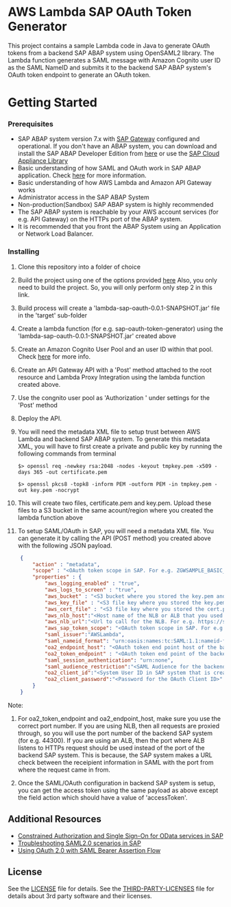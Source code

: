# AWS Lambda SAP OAuth Token Generator

This project contains a sample Lambda code in Java to generate OAuth tokens from a backend SAP ABAP system using OpenSAML2 library. The Lambda function generates a SAML message with Amazon Cognito user ID as the SAML NameID and submits it to the backend SAP ABAP system's OAuth token endpoint to generate an OAuth token.

# Getting Started

### Prerequisites
- SAP ABAP system version 7.x with [SAP Gateway](https://www.sap.com/community/topic/gateway.html "SAP Gateway") configured and operational. If you don't have an ABAP system, you can download and install the SAP ABAP Developer Edition from [here](https://store.sap.com/sap/cpa/ui/resources/store/html/SolutionDetails.html?pid=0000014493&catID=&pcntry=DE&sap-language=EN&_cp_id=id-1477346420741-0.  "here") or use the [SAP Cloud Appliance Library](https://cal.sap.com/ "SAP Cloud Appliance Library")
- Basic understanding of how SAML and OAuth work in SAP ABAP application. Check [here](https://wiki.scn.sap.com/wiki/display/Security/Using+OAuth+2.0+from+a+Web+Application+with+SAML+Bearer+Assertion+Flow#UsingOAuth2.0fromaWebApplicationwithSAMLBearerAssertionFlow-ConfigurationGuideforthisscenario "here") for more information.
- Basic understanding of how AWS Lambda and Amazon API Gateway works
- Administrator access in the SAP ABAP System
- Non-production(Sandbox) SAP ABAP system is highly recommended
- The SAP ABAP system is reachable by your AWS account services (for e.g. API Gateway) on the HTTPs port of the ABAP system.
- It is recommended that you front the ABAP System using an Application or Network Load Balancer.


### Installing

1. Clone this repository into a folder of choice
1. Build the project using one of the options provided [here](https://docs.aws.amazon.com/lambda/latest/dg/java-create-jar-pkg-maven-no-ide.html "here") Also, you only need to build the project. So, you will only perform only step 2 in this link.
1. Build process will create a 'lambda-sap-oauth-0.0.1-SNAPSHOT.jar' file in the 'target' sub-folder
1. Create a lambda function (for e.g. sap-oauth-token-generator) using the 'lambda-sap-oauth-0.0.1-SNAPSHOT.jar' created above
1. Create an Amazon Cognito User Pool and an user ID within that pool. Check [here](https://docs.aws.amazon.com/cognito/latest/developerguide/cognito-user-identity-pools.html "here") for more info.
1. Create an API Gateway API with a 'Post' method attached to the root resource and Lambda Proxy Integration using the lambda function created above.
1. Use the congnito user pool as 'Authorization ' under settings for the 'Post' method
1. Deploy the API.
1. You will need the metadata XML file to setup trust between AWS Lambda and backend SAP ABAP system. To generate this metadata XML, you will have to first create a private and public key by running the following commands from terminal

	`$> openssl req -newkey rsa:2048 -nodes -keyout tmpkey.pem -x509 -days 365 -out certificate.pem`

	`$> openssl pkcs8 -topk8 -inform PEM -outform PEM -in tmpkey.pem -out key.pem -nocrypt`
1. This will create two files, certificate.pem and key.pem. Upload these files to a S3 bucket in the same acount/region where you created the lambda function above
1. To setup SAML/OAuth in SAP, you will need a metadata XML file. You can generate it by calling the API (POST method) you created above with the following JSON payload.

````json
    {
        "action" : "metadata",
        "scope" : "<OAuth token scope in SAP. For e.g. ZGWSAMPLE_BASIC_0001>",
        "properties" : {
            "aws_logging_enabled" : "true",
            "aws_logs_to_screen" : "true",
            "aws_bucket" : "<S3 bucket where you stored the key.pem and cert.pem files. For e.g., aws-sap-saml-keys>",
            "aws_key_file" : "<S3 file key where you stored the key.pem file. For e.g., key.pem> ",
            "aws_cert_file" : "<S3 file key where you stored the cert.pem file. For e.g., cert.pem> ",
            "aws_nlb_host":"<Host name of the NLB or ALB that you used to front the SAP system for e.g. sapapigwABAPNLB-xxxxxxxx.elb.us-east-1.amazonaws.com >",
            "aws_nlb_url":"<Url to call for the NLB. For e.g. https://sapapigwABAPNLB-xxxxxxxx.elb.us-east-1.amazonaws.com/sap/bc/sec/oauth2/token>",
            "aws_sap_token_scope": "<OAuth token scope in SAP. For e.g. ZGWSAMPLE_BASIC_0001>",
            "saml_issuer":"AWSLambda",
            "saml_nameid_format": "urn:oasis:names:tc:SAML:1.1:nameid-format:unspecified",
            "oa2_endpoint_host": "<OAuth token end point host of the backend SAP system for e.g. vhcalnplci.dummy.nodomain:44300>",
            "oa2_token_endpoint" : "<OAuth token end point of the backend SAP system for e.g. https://vhcalnplci.dummy.nodomain:44300/sap/bc/sec/oauth2/token>",
            "saml_session_authentication": "urn:none",
            "saml_audience_restriction":"<SAML Audience for the backend SAP system for e.g. NPL_001",
            "oa2_client_id":"<System User ID in SAP system that is created for OAuth Client ID>",
            "oa2_client_password":"<Password for the OAuth Client ID>"
        }
    }
````

Note: 
1. For oa2_token_endpoint and oa2_endpoint_host, make sure you use the correct port number. If you are using NLB, then all requests are proxied through, so you will use the port number of the backend SAP system (for e.g. 44300). If you are using an ALB, then the port where ALB listens to HTTPs request should be used instead of the port of the backend SAP system. This is because, the SAP system makes a URL check between the receipient information in SAML with the port from where the request came in from.

1. Once the SAML/OAuth configuration in backend SAP system is setup, you can get the access token using the same payload as above except the field action which should have a value of 'accessToken'.

## Additional Resources
- [Constrained Authorization and Single Sign-On for OData services in SAP](https://wiki.scn.sap.com/wiki/display/Security/OAuth+2.0+-+Constrained+Authorization+and+Single+Sign-On+for+OData+Services "Constrained Authorization and Single Sign-On for OData services in SAP")
- [Troubleshooting SAML2.0 scenarios in SAP](https://wiki.scn.sap.com/wiki/display/Security/Troubleshooting+SAML+2.0+Scenarios "Troubleshooting SAML2.0 scenarios in SAP")
- [Using OAuth 2.0 with SAML Bearer Assertion Flow](https://wiki.scn.sap.com/wiki/display/Security/Using+OAuth+2.0+from+a+Web+Application+with+SAML+Bearer+Assertion+Flow "Using OAuth 2.0 with SAML Bearer Assertion Flow")


## License

See the [LICENSE](LICENSE) file for details. See the [THIRD-PARTY-LICENSES](THIRD-PARTY-LICENSES) file for details about 3rd party software and their licenses.
